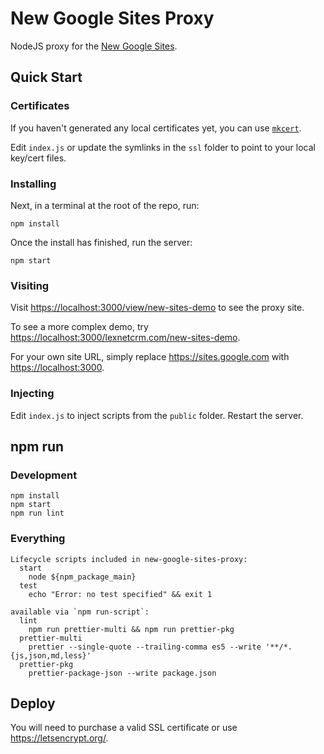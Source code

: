 # New Google Sites Proxy

NodeJS proxy for the [New Google Sites](https://sites.google.com/new).

## Quick Start

### Certificates

If you haven't generated any local certificates yet, you can use [`mkcert`](https://github.com/FiloSottile/mkcert).

Edit `index.js` or update the symlinks in the `ssl` folder to point to your local key/cert files.

### Installing

Next, in a terminal at the root of the repo, run:

```console
npm install
```

Once the install has finished, run the server:

```console
npm start
```

### Visiting

Visit <https://localhost:3000/view/new-sites-demo> to see the proxy site.

To see a more complex demo, try <https://localhost:3000/lexnetcrm.com/new-sites-demo>.

For your own site URL, simply replace <https://sites.google.com> with <https://localhost:3000>.

### Injecting

Edit `index.js` to inject scripts from the `public` folder. Restart the server.

## npm run

### Development

```console
npm install
npm start
npm run lint
```

### Everything

```console
Lifecycle scripts included in new-google-sites-proxy:
  start
    node ${npm_package_main}
  test
    echo "Error: no test specified" && exit 1

available via `npm run-script`:
  lint
    npm run prettier-multi && npm run prettier-pkg
  prettier-multi
    prettier --single-quote --trailing-comma es5 --write '**/*.{js,json,md,less}'
  prettier-pkg
    prettier-package-json --write package.json
```

## Deploy

You will need to purchase a valid SSL certificate or use <https://letsencrypt.org/>.

